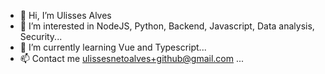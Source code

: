 - 👋 Hi, I’m Ulisses Alves
- 👀 I’m interested in NodeJS, Python, Backend, Javascript, Data analysis, Security...
- 🌱 I’m currently learning Vue and Typescript...
- 📫 Contact me ulissesnetoalves+github@gmail.com ...
<!--- - 💞️ I’m looking to collaborate on ... --->

<!---
Ulisses22/Ulisses22 is a ✨ special ✨ repository because its `README.md` (this file) appears on your GitHub profile.
You can click the Preview link to take a look at your changes.
--->
